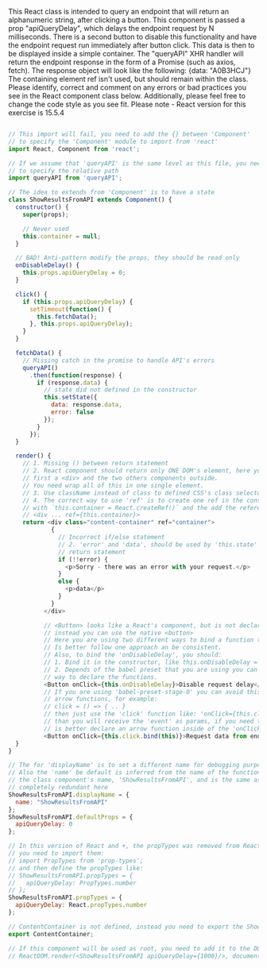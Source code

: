 This React class is intended to query an endpoint that will return an alphanumeric string, after clicking a button.
This component is passed a prop "apiQueryDelay", which delays the endpoint request by N milliseconds. There is a 
second button to disable this functionality and have the endpoint request run immediately after button click.
This data is then to be displayed inside a simple container.
The "queryAPI" XHR handler will return the endpoint response in the form of a Promise (such as axios, fetch).
The response object will look like the following: {data: "A0B3HCJ"}
The containing element ref isn't used, but should remain within the class.
Please identify, correct and comment on any errors or bad practices you see in the React component class below.
Additionally, please feel free to change the code style as you see fit.
Please note - React version for this exercise is 15.5.4

```js

// This import will fail, you need to add the {} between 'Component' 
// to specify the 'Component' module to import from 'react'
import React, Component from 'react';

// If we assume that 'queryAPI' is the same level as this file, you need to add './'
// to specify the relative path
import queryAPI from 'queryAPI';

// The idea to extends from 'Component' is to have a state
class ShowResultsFromAPI extends Component() {
  constructor() {
    super(props);

    // Never used
    this.container = null;
  }

  // BAD! Anti-pattern modify the props, they should be read only
  onDisableDelay() {
    this.props.apiQueryDelay = 0;
  }

  click() {
    if (this.props.apiQueryDelay) {
      setTimeout(function() {
        this.fetchData();
      }, this.props.apiQueryDelay);
    }
  }

  fetchData() {
    // Missing catch in the promise to handle API's errors
    queryAPI()
      .then(function(response) {
        if (response.data) {
          // state did not defined in the constructor
          this.setState({
            data: response.data,
            error: false
          });
        }
      });
  }

  render() {
    // 1. Missing () between return statement
    // 2. React component should return only ONE DOM's element, here you are returning
    // first a <div> and the two others components outside.
    // You need wrap all of this in one single element.
    // 3. Use className instead of class to defined CSS's class selectors
    // 4. The correct way to use 'ref' is to create one ref in the constructor 
    // with `this.container = React.createRef()` and the add the reference here
    // <div ... ref={this.container}>
    return <div class="content-container" ref="container">
            {
              // Incorrect if/else statement
              // 2. 'error' and 'data', should be used by 'this.state' or declared before the
              // return statement
              if (!!error) {
                <p>Sorry - there was an error with your request.</p>
              }
              else {
                <p>data</p>
              }
            }
          </div>

          // <Button> looks like a React's component, but is not declared, 
          // instead you can use the native <button>
          // Here you are using two different ways to bind a function to an event
          // Is better follow one approach an be consistent.
          // Also, to bind the 'onDisableDelay', you should:
          // 1. Bind it in the constructor, like this.onDisableDelay = this.onDisableDelay.bind(this)
          // 2. Depends of the babel preset that you are using you can handle this with a different
          // way to declare the functions.
          <Button onClick={this.onDisableDelay}>Disable request delay</Button>.
          // If you are using 'babel-preset-stage-0' you can avoid this defining your methods as 
          // arrow functions, for example:
          // click = () => { .. }
          // then just use the 'click' function like: 'onClick={this.click}', but be aware
          // than you will receive the 'event' as params, if you need to pass a param,
          // is better declare an arrow function inside of the 'onClick'
          <Button onClick={this.click.bind(this)}>Request data from endpoint</Button>
  }
}

// The for 'displayName' is to set a different name for debugging purposes.
// Also the 'name' be default is inferred from the name of the function, in this case
// the class component's name, 'ShowResultsFromAPI', and is the same as the given name,
// completely redundant here
ShowResultsFromAPI.displayName = {
  name: "ShowResultsFromAPI"
};
ShowResultsFromAPI.defaultProps = {
  apiQueryDelay: 0
};

// In this version of React and +, the propTypes was removed from React,
// you need to import them:
// import PropTypes from 'prop-types';
// and then define the propTypes like:
// ShowResultsFromAPI.propTypes = {
//   apiQueryDelay: PropTypes.number
// };
ShowResultsFromAPI.propTypes = {
  apiQueryDelay: React.propTypes.number
};

// ContentContainer is not defined, instead you need to export the ShowResultsFromAPI
export ContentContainer;

// If this component will be used as root, you need to add it to the DOM, like:
// ReactDOM.render(<ShowResultsFromAPI apiQueryDelay={1000}/>, document.getElementById("root"));
```
